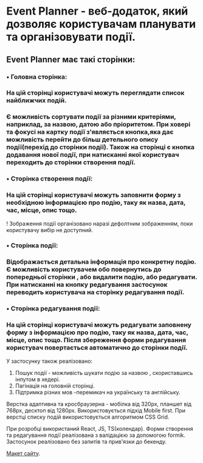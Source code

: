 
# Event Planner - веб-додаток, який дозволяє користувачам планувати та організовувати події. 

## Event Planner має такі сторінки:
### •	Головна сторінка:
### На цій сторінці користувачі можуть переглядати список найближчих подій.
### Є можливість сортувати події за різними критеріями, наприклад, за назвою, датою або пріоритетом. При ховері та фокусі на картку події з'являється кнопка,яка дає можливість перейти до більш детельного опису події(перехід до сторінки події). Також на сторінці є кнопка додавання нової події, при натисканні якої користувач переходить до  сторінки створення події.
### •	Сторінка створення події:
### На цій сторінці користувачі можуть заповнити форму з необхідною інформацією про подію, таку як назва, дата, час, місце, опис тощо. 
 ! Зображення події організовано наразі дефолтним зображенням, поки користувачу вибір не доступний.
### •	Сторінка події:
###  Відображається детальна інформація про конкретну подію. Є можливість користувачем обо повернутись до попередньої сторінки , або видалити подію, або редагувати. При натисканні на кнопку редагування застосунок переводить користувача на сторінку редагування події.
### •	Сторінка редагування події:
### На цій сторінці користувачі можуть редагувати заповнену форму з інформацією про подію, таку як назва, дата, час, місце, опис тощо. Після збереження форми редагування користувач повертається автоматично до сторінки події.
 
У застосунку також реалізовано:
1. Пошук події - можливість шукати подію за назвою ,  скориставшись інпутом в хедері. 
2. Пагінація на головній сторінці.
3. Підтримка різних мов -перемикач на українську та англійську.


Верстка адаптивна та кросбраузерна - мобілка від 320px, планшет від 768px, десктоп від 1280px.
Використовується підхід Mobile first.
При верстці списку подій використовується алгоритмом CSS Grid.

При розробці використаний React, JS, TS(колендар).
Форми створення та редагування події реалізована з валідацією за допомогою formik.
Застосунок реалізовано без запитів та прив'язки до бекенду.


[Макет сайту](https://www.figma.com/file/HxMha50XQyTUVGxOsIgDrM/Event-Planner_%D1%82%D0%B5%D1%81%D1%82%D0%BE%D0%B2%D0%B5?type=design&node-id=0-1&mode=design&t=8rWmsLtYJbxfe7RS-0).






